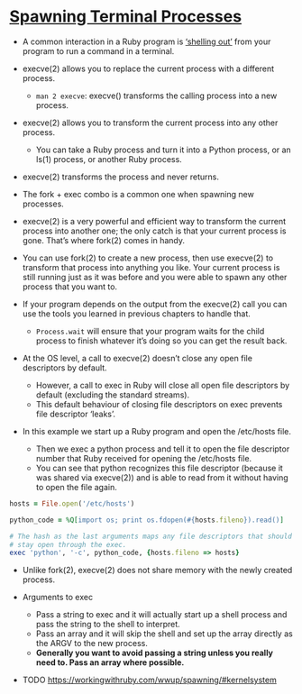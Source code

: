 # [Spawning Terminal Processes](https://workingwithruby.com/wwup/spawning/)

+ A common interaction in a Ruby program is [‘shelling out’](https://stackoverflow.com/questions/28628985/what-does-shell-out-or-shelling-out-mean) from your program to run a command in a terminal.

+ execve(2) allows you to replace the current process with a different process.
    + `man 2 execve`: execve() transforms the calling process into a new process.

+ execve(2) allows you to transform the current process into any other process.
    + You can take a Ruby process and turn it into a Python process, or an ls(1) process, or another Ruby process.

+ execve(2) transforms the process and never returns.

+ The fork + exec combo is a common one when spawning new processes.

+ execve(2) is a very powerful and efficient way to transform the current process into another one; the only catch is that your current process is gone. That’s where fork(2) comes in handy.

+ You can use fork(2) to create a new process, then use execve(2) to transform that process into anything you like. Your current process is still running just as it was before and you were able to spawn any other process that you want to.

+ If your program depends on the output from the execve(2) call you can use the tools you learned in previous chapters to handle that.
    + `Process.wait` will ensure that your program waits for the child process to finish whatever it’s doing so you can get the result back.

+ At the OS level, a call to execve(2) doesn’t close any open file descriptors by default.
    + However, a call to exec in Ruby will close all open file descriptors by default (excluding the standard streams).
    + This default behaviour of closing file descriptors on exec prevents file descriptor ‘leaks’.

+ In this example we start up a Ruby program and open the /etc/hosts file.
    + Then we exec a python process and tell it to open the file descriptor number that Ruby received for opening the /etc/hosts file.
    + You can see that python recognizes this file descriptor (because it was shared via execve(2)) and is able to read from it without having to open the file again.
```ruby
hosts = File.open('/etc/hosts')

python_code = %Q[import os; print os.fdopen(#{hosts.fileno}).read()]

# The hash as the last arguments maps any file descriptors that should
# stay open through the exec.
exec 'python', '-c', python_code, {hosts.fileno => hosts}
```

+ Unlike fork(2), execve(2) does not share memory with the newly created process.

+ Arguments to exec
    + Pass a string to exec and it will actually start up a shell process and pass the string to the shell to interpret.
    + Pass an array and it will skip the shell and set up the array directly as the ARGV to the new process.
    + **Generally you want to avoid passing a string unless you really need to. Pass an array where possible.**

+ TODO https://workingwithruby.com/wwup/spawning/#kernelsystem

